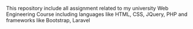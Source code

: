 This repository include all assignment related to my university Web Engineering Course including languages like HTML, CSS, JQuery, PHP and frameworks like Bootstrap, Laravel
